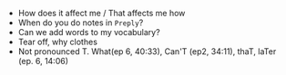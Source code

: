 - How does it affect me / That affects me how
- When do you do notes in `Preply`?
- Can we add words to my vocabulary?
- Tear off, why clothes
- Not pronounced T. What(ep 6, 40:33), Can'T (ep2, 34:11), thaT, laTer (ep. 6, 14:06)